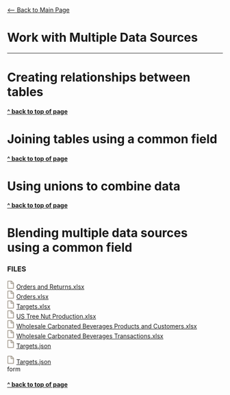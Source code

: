 [<-- Back to Main Page](README.md)<a name="top"></a>
# Work with Multiple Data Sources
<hr>

# Creating relationships between tables<a name="1"></a>

#### [^ back to top of page](#top)
# Joining tables using a common field<a name="2"></a>

#### [^ back to top of page](#top)
# Using unions to combine data<a name="3"></a>

#### [^ back to top of page](#top)
# Blending multiple data sources using a common field<a name="4"></a>





### FILES
<img src="assets/File Icon Spaced.svg" height="20"/><a id="raw-url" href="https://raw.githubusercontent.com/miscellaneaus/vis-fundamentals/main/assets/8/Orders and Returns.xlsx">Orders and Returns.xlsx</a><br>
<img src="assets/File Icon Spaced.svg" height="20"/><a id="raw-url" href="https://raw.githubusercontent.com/miscellaneaus/vis-fundamentals/main/assets/8/Orders.xlsx">Orders.xlsx</a><br>
<img src="assets/File Icon Spaced.svg" height="20"/><a id="raw-url" href="https://raw.githubusercontent.com/miscellaneaus/vis-fundamentals/main/assets/8/Targets.xlsx">Targets.xlsx</a><br>
<img src="assets/File Icon Spaced.svg" height="20"/><a id="raw-url" href="https://raw.githubusercontent.com/miscellaneaus/vis-fundamentals/main/assets/8/US Tree Nut Production.xlsx">US Tree Nut Production.xlsx</a><br>
<img src="assets/File Icon Spaced.svg" height="20"/><a id="raw-url" href="https://raw.githubusercontent.com/miscellaneaus/vis-fundamentals/main/assets/8/Wholesale Carbonated Beverages Products and Customers.xlsx">Wholesale Carbonated Beverages Products and Customers.xlsx</a><br>
<img src="assets/File Icon Spaced.svg" height="20"/><a id="raw-url" href="https://raw.githubusercontent.com/miscellaneaus/vis-fundamentals/main/assets/8/Wholesale Carbonated Beverages Transactions.xlsx">Wholesale Carbonated Beverages Transactions.xlsx</a><br>
<img src="assets/File Icon Spaced.svg" height="20"/><a id="raw-url" href="https://raw.githubusercontent.com/miscellaneaus/vis-fundamentals/main/assets/8/Targets.json">Targets.json</a><br>

<img src="assets/File Icon Spaced.svg" height="20"/>[Targets.json](assets/8/Targets.json)<br>
form













#### [^ back to top of page](#top)
